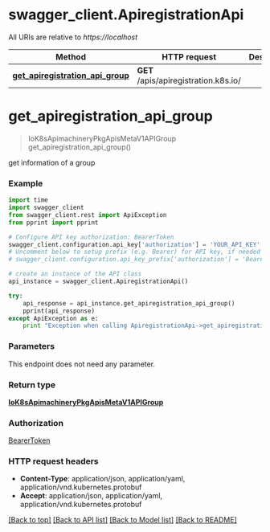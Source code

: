 # swagger_client.ApiregistrationApi

All URIs are relative to *https://localhost*

Method | HTTP request | Description
------------- | ------------- | -------------
[**get_apiregistration_api_group**](ApiregistrationApi.md#get_apiregistration_api_group) | **GET** /apis/apiregistration.k8s.io/ | 


# **get_apiregistration_api_group**
> IoK8sApimachineryPkgApisMetaV1APIGroup get_apiregistration_api_group()



get information of a group

### Example 
```python
import time
import swagger_client
from swagger_client.rest import ApiException
from pprint import pprint

# Configure API key authorization: BearerToken
swagger_client.configuration.api_key['authorization'] = 'YOUR_API_KEY'
# Uncomment below to setup prefix (e.g. Bearer) for API key, if needed
# swagger_client.configuration.api_key_prefix['authorization'] = 'Bearer'

# create an instance of the API class
api_instance = swagger_client.ApiregistrationApi()

try: 
    api_response = api_instance.get_apiregistration_api_group()
    pprint(api_response)
except ApiException as e:
    print "Exception when calling ApiregistrationApi->get_apiregistration_api_group: %s\n" % e
```

### Parameters
This endpoint does not need any parameter.

### Return type

[**IoK8sApimachineryPkgApisMetaV1APIGroup**](IoK8sApimachineryPkgApisMetaV1APIGroup.md)

### Authorization

[BearerToken](../README.md#BearerToken)

### HTTP request headers

 - **Content-Type**: application/json, application/yaml, application/vnd.kubernetes.protobuf
 - **Accept**: application/json, application/yaml, application/vnd.kubernetes.protobuf

[[Back to top]](#) [[Back to API list]](../README.md#documentation-for-api-endpoints) [[Back to Model list]](../README.md#documentation-for-models) [[Back to README]](../README.md)

